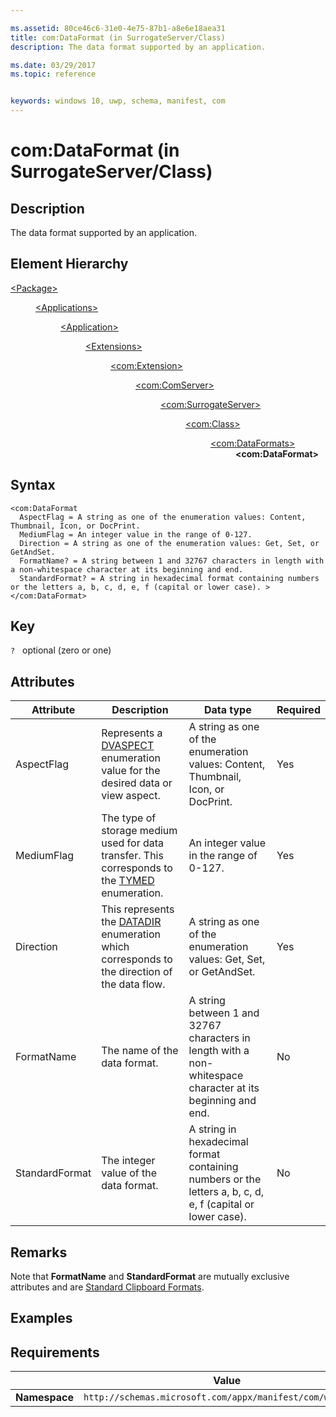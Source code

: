 ```yaml
---

ms.assetid: 80ce46c6-31e0-4e75-87b1-a8e6e18aea31
title: com:DataFormat (in SurrogateServer/Class)
description: The data format supported by an application.

ms.date: 03/29/2017
ms.topic: reference


keywords: windows 10, uwp, schema, manifest, com
---
```



# com:DataFormat (in SurrogateServer/Class)

## Description
The data format supported by an application.

## Element Hierarchy
<dl>
<dt><a href="element-package.md">&lt;Package&gt;</a></dt>
<dd>
<dl>
<dt><a href="element-applications.md">&lt;Applications&gt;</a></dt>
<dd>
<dl>
<dt><a href="element-application.md">&lt;Application&gt;</a></dt>
<dd>
<dl>
<dt><a href="element-1-extensions.md">&lt;Extensions&gt;</a></dt>
<dd>
<dl>
<dt><a href="element-com-extension.md">&lt;com:Extension&gt;</a></dt>
<dd>
<dl>
<dt><a href="element-com-comserver.md">&lt;com:ComServer&gt;</a></dt>
<dd>
<dl>
<dt><a href="element-com-surrogateserver.md">&lt;com:SurrogateServer&gt;</a></dt>
<dd>
<dl>
<dt><a href="element-com-surrogateserver-class.md">&lt;com:Class&gt;</a></dt>
<dd>
<dl>
<dt><a href="element-com-surrogate-dataformats.md">&lt;com:DataFormats&gt;</a></dt>
<dd><b>&lt;com:DataFormat&gt;</b></dd>
</dl>
</dd>
</dl>
</dd>
</dl>
</dd>
</dl>
</dd>
</dl>
</dd>
</dl>
</dd>
</dl>
</dd>
</dl>
</dd>
</dl>


## Syntax
```syntax
<com:DataFormat
  AspectFlag = A string as one of the enumeration values: Content, Thumbnail, Icon, or DocPrint.
  MediumFlag = An integer value in the range of 0-127.
  Direction = A string as one of the enumeration values: Get, Set, or GetAndSet.
  FormatName? = A string between 1 and 32767 characters in length with a non-whitespace character at its beginning and end.
  StandardFormat? = A string in hexadecimal format containing numbers or the letters a, b, c, d, e, f (capital or lower case). >
</com:DataFormat>
```

## Key
`?`    optional (zero or one) 

## Attributes

| Attribute | Description | Data type | Required |
|-----------|-------------|-----------|----------|
| AspectFlag | Represents a [DVASPECT](/windows/win32/api/wtypes/ne-wtypes-dvaspect) enumeration value for the desired data or view aspect. | A string as one of the enumeration values: Content, Thumbnail, Icon, or DocPrint. | Yes |
| MediumFlag | The type of storage medium used for data transfer. This corresponds to the [TYMED](/windows/win32/api/objidl/ne-objidl-tymed) enumeration. | An integer value in the range of 0-127. | Yes |
| Direction | This represents the [DATADIR](/windows/win32/api/objidl/ne-objidl-datadir) enumeration which corresponds to the direction of the data flow. | A string as one of the enumeration values: Get, Set, or GetAndSet. | Yes |
| FormatName | The name of the data format. | A string between 1 and 32767 characters in length with a non-whitespace character at its beginning and end. | No |
| StandardFormat | The integer value of the data format. | A string in hexadecimal format containing numbers or the letters a, b, c, d, e, f (capital or lower case). | No |

## Remarks
Note that **FormatName** and **StandardFormat** are mutually exclusive attributes and are [Standard Clipboard Formats](/windows/win32/dataxchg/standard-clipboard-formats).

## Examples

## Requirements
|               |     Value                                                        |
|---------------|-------------------------------------------------------------|
| **Namespace** | `http://schemas.microsoft.com/appx/manifest/com/windows10` |